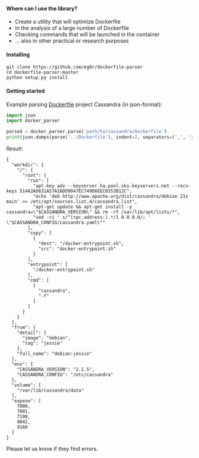 #### Where can I use the library?

* Create a utility that will optimize Dockerfile
* In the analysis of a large number of Dockerfile
* Checking commands that will be launched in the container
* ... also in other practical or research purposes

#### Installing

```shell
git clone https://github.com/eg0r/dockerfile-parser
cd dockerfile-parser-master
python setup.py install
```

#### Getting started

Example parsing [Dockerfile](https://github.com/docker-library/cassandra/blob/master/2.1/Dockerfile) project Cassandra (in json-format):

```python
import json
import docker_parser

parsed = docker_parser.parse('path/to/cassandra/Dockerfile')
print(json.dumps(parse('../Dockerfile'), indent=2, separators=(',', ': ')))
```

Result:

    {
      "workdir": {
        "/": {
          "root": {
            "run": [
              "apt-key adv --keyserver ha.pool.sks-keyservers.net --recv-keys 514A2AD631A57A16DD0047EC749D6EEC0353B12C",
              "echo 'deb http://www.apache.org/dist/cassandra/debian 21x main' >> /etc/apt/sources.list.d/cassandra.list",
              "apt-get update && apt-get install -y cassandra=\"$CASSANDRA_VERSION\" && rm -rf /var/lib/apt/lists/*",
              "sed -ri ' s/^(rpc_address:).*/1 0.0.0.0/; ' \"$CASSANDRA_CONFIG/cassandra.yaml\""
            ],
            "copy": [
              {
                "dest": "/docker-entrypoint.sh",
                "src": "docker-entrypoint.sh"
              }
            ],
            "entrypoint": [
              "/docker-entrypoint.sh"
            ],
            "cmd": [
              [
                "cassandra",
                "-f"
              ]
            ]
          }
        }
      },
      "from": {
        "detail": {
          "image": "debian",
          "tag": "jessie"
        },
        "full_name": "debian:jessie"
      },
      "env": {
        "CASSANDRA_VERSION": "2.1.5",
        "CASSANDRA_CONFIG": "/etc/cassandra"
      },
      "volume": [
        "/var/lib/cassandra/data"
      ],
      "expose": [
        7000,
        7001,
        7199,
        9042,
        9160
      ]
    }

Please let us know if they find errors.